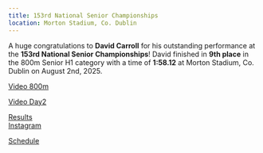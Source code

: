 ```yaml
---
title: 153rd National Senior Championships
location: Morton Stadium, Co. Dublin
---
```


A huge congratulations to <strong>David Carroll</strong> for his outstanding performance at the <strong>153rd National Senior Championships</strong>! David finished in <strong>9th place</strong> in the 800m Senior H1 category with a time of <strong>1:58.12</strong> at Morton Stadium, Co. Dublin on August 2nd, 2025.

<a href="https://www.youtube.com/live/jxyWB7rVx1k?si=VoRjy7MifJiZWQ1L&t=11411">Video 800m</a><br>

<a href="https://www.youtube.com/watch?v=5XTlhy4-elI">Video Day2</a><br>

<a href="http://live.athleticsireland.ie/menu.html">Results</a><br><a href="https://www.instagram.com/p/DM_SxfGtS2H/?img_index=1">Instagram</a><br>

<a href="https://www.watchathletics.com/schedule/watchlive/10331">Schedule</a>